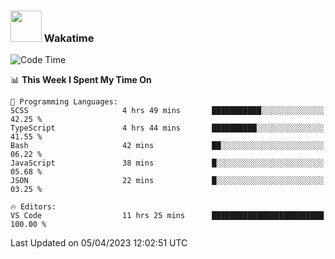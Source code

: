 ### <img src="https://media.giphy.com/media/VgCDAzcKvsR6OM0uWg/giphy.gif" width="50"> Wakatime

  <!--START_SECTION:waka-->
![Code Time](http://img.shields.io/badge/Code%20Time-1%2C355%20hrs%201%20min-blue)

📊 **This Week I Spent My Time On** 

```text
💬 Programming Languages: 
SCSS                     4 hrs 49 mins       ███████████░░░░░░░░░░░░░░   42.25 % 
TypeScript               4 hrs 44 mins       ██████████░░░░░░░░░░░░░░░   41.55 % 
Bash                     42 mins             ██░░░░░░░░░░░░░░░░░░░░░░░   06.22 % 
JavaScript               38 mins             █░░░░░░░░░░░░░░░░░░░░░░░░   05.68 % 
JSON                     22 mins             █░░░░░░░░░░░░░░░░░░░░░░░░   03.25 % 

🔥 Editors: 
VS Code                  11 hrs 25 mins      █████████████████████████   100.00 % 
```


 Last Updated on 05/04/2023 12:02:51 UTC
<!--END_SECTION:waka-->
